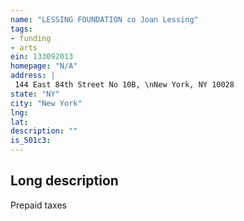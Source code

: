 ```yaml
---
name: "LESSING FOUNDATION co Joan Lessing"
tags:
- funding
- arts
ein: 133092013
homepage: "N/A"
address: |
 144 East 84th Street No 10B, \nNew York, NY 10028
state: "NY"
city: "New York"
lng: 
lat: 
description: ""
is_501c3: 
---
```


## Long description

Prepaid taxes
